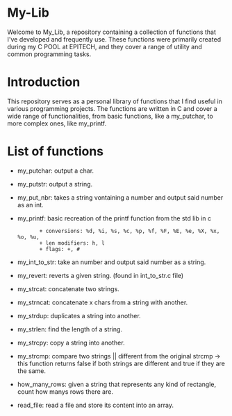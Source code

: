 # My-Lib

Welcome to My_Lib, a repository containing a collection of functions that I've developed and frequently use. 
These functions were primarily created during my C POOL at EPITECH, and they cover a range of utility and common programming tasks.

# Introduction
This repository serves as a personal library of functions that I find useful in various programming projects. The functions are written in C and cover a wide range of functionalities, from basic functions, like a my_putchar, to more complex ones, like my_printf.

# List of functions
+ my_putchar: output a char.
+ my_putstr: output a string.
+ my_put_nbr: takes a string vontaining a number and output said number as an int.
+ my_printf: basic recreation of the printf function from the std lib in c
  
             + conversions: %d, %i, %s, %c, %p, %f, %F, %E, %e, %X, %x, %o, %u,
             + len modifiers: h, l
             + flags: +, #
+ my_int_to_str: take an number and output said number as a string.
+ my_revert: reverts a given string. (found in int_to_str.c file)
+ my_strcat: concatenate two strings.
+ my_strncat: concatenate x chars from a string with another.
+ my_strdup: duplicates a string into another.
+ my_strlen: find the length of a string.
+ my_strcpy: copy a string into another.
+ my_strcmp: compare two strings || different from the original strcmp -> this function returns false if both strings are different and true if they are the same.
+ how_many_rows: given a string that represents any kind of rectangle, count how manys rows there are.
+ read_file: read a file and store its content into an array.
